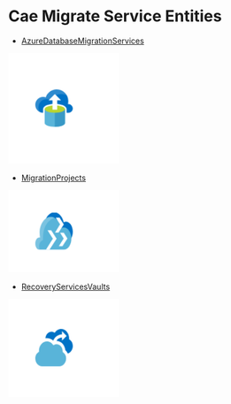 # Cae Migrate Service Entities


- [AzureDatabaseMigrationServices](./azure-database-migration-services.md)  
<img src="./azure-database-migration-services.png" width="200"/>

- [MigrationProjects](./migration-projects.md)  
<img src="./migration-projects.png" width="200"/>

- [RecoveryServicesVaults](./recovery-services-vaults.md)  
<img src="./recovery-services-vaults.png" width="200"/>
